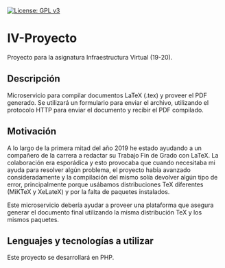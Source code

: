  [![License: GPL v3](https://img.shields.io/badge/License-GPLv3-blue.svg)](https://www.gnu.org/licenses/gpl-3.0)
# IV-Proyecto
Proyecto para la asignatura Infraestructura Virtual (19-20).

## Descripción

Microservicio para compilar documentos LaTeX (.tex) y proveer el PDF generado. Se utilizará un formulario para enviar el archivo, utilizando el protocolo HTTP para enviar el documento y recibir el PDF compilado.

## Motivación

A lo largo de la primera mitad del año 2019 he estado ayudando a un compañero de la carrera a redactar su Trabajo Fin de Grado con LaTeX.
La colaboración era esporádica y esto provocaba que cuando necesitaba mi ayuda para resolver algún problema, el proyecto había avanzado consideradamente y la compilación del mismo solía devolver algún tipo de error, principalmente porque usábamos distribuciones TeX diferentes (MiKTeX y XeLateX) y por la falta de paquetes instalados.

Este microservicio debería ayudar a proveer una plataforma que asegura generar el documento final utilizando la misma distribución TeX y los mismos paquetes.

## Lenguajes y tecnologías a utilizar

Este proyecto se desarrollará en PHP.
